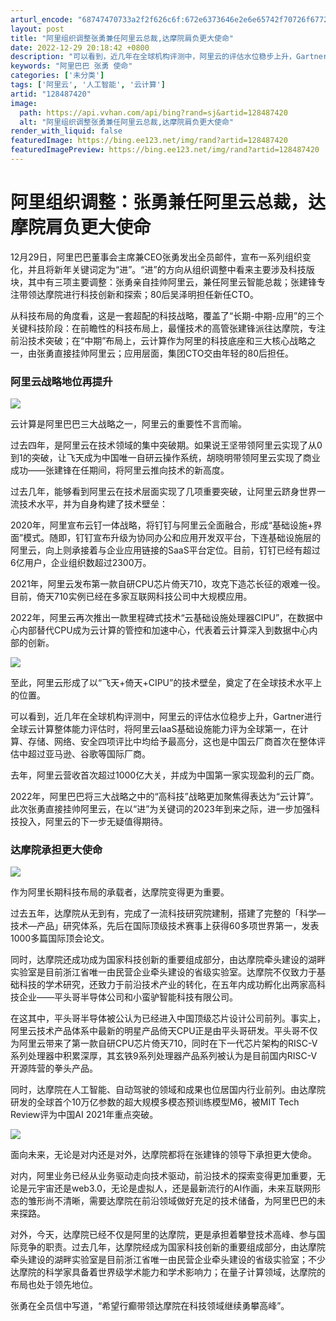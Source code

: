 ```yaml
---
arturl_encode: "68747470733a2f2f626c6f:672e6373646e2e6e65742f70726f6772616d6d65726a6f622f:61727469636c652f64657461696c732f313238343837343230"
layout: post
title: "阿里组织调整张勇兼任阿里云总裁,达摩院肩负更大使命"
date: 2022-12-29 20:18:42 +0800
description: "可以看到，近几年在全球机构评测中，阿里云的评估水位稳步上升，Gartner进行全球云计算整体能力评估"
keywords: "阿里巴巴 张勇 使命"
categories: ['未分类']
tags: ['阿里云', '人工智能', '云计算']
artid: "128487420"
image:
  path: https://api.vvhan.com/api/bing?rand=sj&artid=128487420
  alt: "阿里组织调整张勇兼任阿里云总裁,达摩院肩负更大使命"
render_with_liquid: false
featuredImage: https://bing.ee123.net/img/rand?artid=128487420
featuredImagePreview: https://bing.ee123.net/img/rand?artid=128487420
---
```


# 阿里组织调整：张勇兼任阿里云总裁，达摩院肩负更大使命

12月29日，阿里巴巴董事会主席兼CEO张勇发出全员邮件，宣布一系列组织变化，并且将新年关键词定为“进”。“进”的方向从组织调整中看来主要涉及科技版块，其中有三项主要调整：张勇亲自挂帅阿里云，兼任阿里云智能总裁；张建锋专注带领达摩院进行科技创新和探索；80后吴泽明担任新任CTO。

从科技布局的角度看，这是一套超配的科技战略，覆盖了“长期-中期-应用”的三个关键科技阶段：在前瞻性的科技布局上，最懂技术的高管张建锋派往达摩院，专注前沿技术突破；在“中期”布局上，云计算作为阿里的科技底座和三大核心战略之一，由张勇直接挂帅阿里云；应用层面，集团CTO交由年轻的80后担任。

### **阿里云战略地位再提升**

![](https://i-blog.csdnimg.cn/blog_migrate/855bc0e6663bbd6395271a5efd589db6.png)

云计算是阿里巴巴三大战略之一，阿里云的重要性不言而喻。

过去四年，是阿里云在技术领域的集中突破期。如果说王坚带领阿里云实现了从0到1的突破，让飞天成为中国唯一自研云操作系统，胡晓明带领阿里云实现了商业成功——张建锋在任期间，将阿里云推向技术的新高度。

过去几年，能够看到阿里云在技术层面实现了几项重要突破，让阿里云跻身世界一流技术水平，并为自身构建了技术壁垒：

2020年，阿里宣布云钉一体战略，将钉钉与阿里云全面融合，形成“基础设施+界面”模式。随即，钉钉宣布升级为协同办公和应用开发双平台，下连基础设施层的阿里云，向上则承接着与企业应用链接的SaaS平台定位。目前，钉钉已经有超过6亿用户，企业组织数超过2300万。

2021年，阿里云发布第一款自研CPU芯片倚天710，攻克下造芯长征的艰难一役。目前，倚天710实例已经在多家互联网科技公司中大规模应用。

2022年，阿里云再次推出一款里程碑式技术“云基础设施处理器CIPU”，在数据中心内部替代CPU成为云计算的管控和加速中心，代表着云计算深入到数据中心内部的创新。

![](https://i-blog.csdnimg.cn/blog_migrate/de41cb445b9829e4c62686894746ea35.jpeg)

至此，阿里云形成了以“飞天+倚天+CIPU”的技术壁垒，奠定了在全球技术水平上的位置。

可以看到，近几年在全球机构评测中，阿里云的评估水位稳步上升，Gartner进行全球云计算整体能力评估时，将阿里云IaaS基础设施能力评为全球第一，在计算、存储、网络、安全四项评比中均给予最高分，这也是中国云厂商首次在整体评估中超过亚马逊、谷歌等国际厂商。

去年，阿里云营收首次超过1000亿大关，并成为中国第一家实现盈利的云厂商。

2022年，阿里巴巴将三大战略之中的“高科技”战略更加聚焦得表达为“云计算”。此次张勇直接挂帅阿里云，在以“进”为关键词的2023年到来之际，进一步加强科技投入，阿里云的下一步无疑值得期待。

### **达摩院承担更大使命**

![](https://i-blog.csdnimg.cn/blog_migrate/855bc0e6663bbd6395271a5efd589db6.png)

作为阿里长期科技布局的承载者，达摩院变得更为重要。

过去五年，达摩院从无到有，完成了一流科技研究院建制，搭建了完整的「科学—技术—产品」研究体系，先后在国际顶级技术赛事上获得60多项世界第一，发表1000多篇国际顶会论文。

同时，达摩院还成功成为国家科技创新的重要组成部分，由达摩院牵头建设的湖畔实验室是目前浙江省唯一由民营企业牵头建设的省级实验室。达摩院不仅致力于基础科技的学术研究，还致力于前沿技术产业的转化，在五年内成功孵化出两家高科技企业——平头哥半导体公司和小蛮驴智能科技有限公司。

在这其中，平头哥半导体被公认为已经进入中国顶级芯片设计公司前列。事实上，阿里云技术产品体系中最新的明星产品倚天CPU正是由平头哥研发。平头哥不仅为阿里云带来了第一款自研CPU芯片倚天710，同时在下一代芯片架构的RISC-V系列处理器中积累深厚，其玄铁9系列处理器产品系列被认为是目前国内RISC-V开源阵营的拳头产品。

同时，达摩院在人工智能、自动驾驶的领域和成果也位居国内行业前列。由达摩院研发的全球首个10万亿参数的超大规模多模态预训练模型M6，被MIT Tech Review评为中国AI 2021年重点突破。

![](https://i-blog.csdnimg.cn/blog_migrate/7e520a24689a140e608d5d7b34925a4f.jpeg)

面向未来，无论是对内还是对外，达摩院都将在张建锋的领导下承担更大使命。

对内，阿里业务已经从业务驱动走向技术驱动，前沿技术的探索变得更加重要，无论是元宇宙还是web3.0，无论是虚拟人，还是最新流行的AI作画，未来互联网形态的雏形尚不清晰，需要达摩院在前沿领域做好充足的技术储备，为阿里巴巴的未来探路。

对外，今天，达摩院已经不仅是阿里的达摩院，更是承担着攀登技术高峰、参与国际竞争的职责。过去几年，达摩院经成为国家科技创新的重要组成部分，由达摩院牵头建设的湖畔实验室是目前浙江省唯一由民营企业牵头建设的省级实验室；不少达摩院的科学家具备着世界级学术能力和学术影响力；在量子计算领域，达摩院的布局也处于领先地位。

张勇在全员信中写道，“希望行癫带领达摩院在科技领域继续勇攀高峰”。